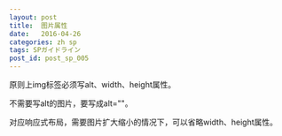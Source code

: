 ```yaml
---
layout: post
title:  图片属性
date:   2016-04-26
categories: zh sp
tags: SPガイドライン
post_id: post_sp_005
---
```

原则上img标签必须写alt、width、height属性。

不需要写alt的图片，要写成alt=""。

对应响应式布局，需要图片扩大缩小的情况下，可以省略width、height属性。
